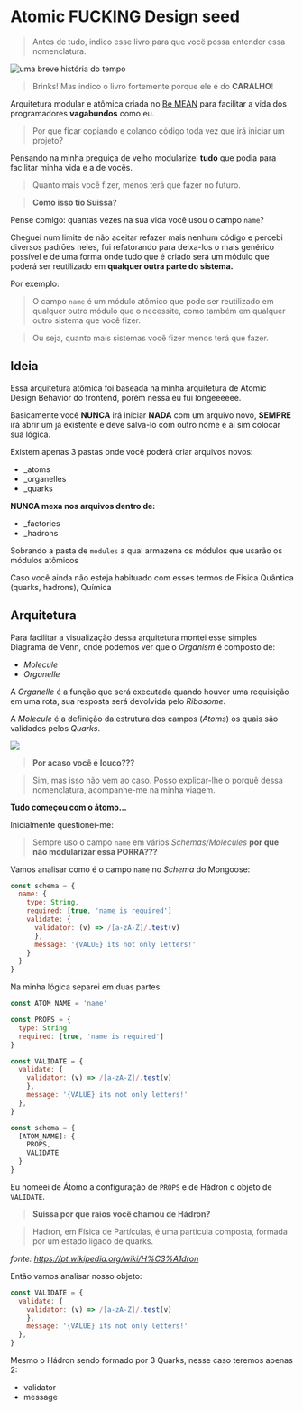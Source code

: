 # Atomic FUCKING Design seed

> Antes de tudo, indico esse livro para que vocë possa entender essa nomenclatura.

![uma breve história do tempo](https://i1.zst.com.br/images/uma-breve-historia-do-tempo-capa-comum-9788580576467-photo44272988-12-29-d.jpg)

> Brinks! Mas indico o livro fortemente porque ele é do **CARALHO**!

Arquitetura modular e atômica criada no [Be MEAN]() para facilitar a vida dos programadores **vagabundos** como eu.

> Por que ficar copiando e colando código toda vez que irá iniciar um projeto?

Pensando na minha preguiça de velho modularizei **tudo** que podia para facilitar minha vida e a de vocês.

> Quanto mais você fizer, menos terá que fazer no futuro.

> **Como isso tio Suissa?**

Pense comigo: quantas vezes na sua vida você usou o campo `name`?

Cheguei num limite de não aceitar refazer mais nenhum código e percebi diversos padrōes neles, fui refatorando para deixa-los o mais genérico possível e de uma forma onde tudo que é criado será um módulo que poderá ser reutilizado em **qualquer outra parte do sistema.**

Por exemplo:

> O campo `name` é um módulo atômico que pode ser reutilizado em qualquer outro módulo que o necessite, como também em qualquer outro sistema que você fizer.

> Ou seja, quanto mais sistemas você fizer menos terá que fazer.


## Ideia 

Essa arquitetura atômica foi baseada na minha arquitetura de Atomic Design Behavior do frontend, porém nessa eu fui longeeeeee.

Basicamente você **NUNCA** irá iniciar **NADA** com um arquivo novo, **SEMPRE** irá abrir um já existente e deve salva-lo com outro nome e aí sim colocar sua lógica.

Existem apenas 3 pastas onde você poderá criar arquivos novos:

- _atoms
- _organelles
- _quarks

**NUNCA mexa nos arquivos dentro de:**

- _factories
- _hadrons

Sobrando a pasta de `modules` a qual armazena os módulos que usarão os módulos atômicos


Caso você ainda não esteja habituado com esses termos de Física Quântica (quarks, hadrons), Química


## Arquitetura

Para facilitar a visualização dessa arquitetura montei esse simples Diagrama de Venn, onde podemos ver que o *Organism* é composto de:

- *Molecule*
- *Organelle*

A *Organelle* é a função que será executada quando houver uma requisição em uma rota, sua resposta será devolvida pelo *Ribosome*.

A *Molecule* é a definição da estrutura dos campos (*Atoms*) os quais são validados pelos *Quarks*.


![](http://i.imgur.com/zZQpbBN.png)

> **Por acaso você é louco???**


> Sim, mas isso não vem ao caso. Posso explicar-lhe o porquê dessa nomenclatura, acompanhe-me na minha viagem.

**Tudo começou com o átomo...**

Inicialmente questionei-me: 

> Sempre uso o campo `name` em vários *Schemas/Molecules* **por que não modularizar essa PORRA???**

Vamos analisar como é o campo `name` no *Schema* do Mongoose:

```js
const schema = {
  name: {
    type: String,
    required: [true, 'name is required']
    validate: {
      validator: (v) => /[a-zA-Z]/.test(v)
      },
      message: '{VALUE} its not only letters!'
    }
  }
}
```

Na minha lógica separei em duas partes:

```js
const ATOM_NAME = 'name'

const PROPS = { 
  type: String
  required: [true, 'name is required']
}

const VALIDATE = {
  validate: {
    validator: (v) => /[a-zA-Z]/.test(v)
    },
    message: '{VALUE} its not only letters!'
  },
}

const schema = {
  [ATOM_NAME]: {
    PROPS,
    VALIDATE
  }
}
```

Eu nomeei de Átomo a configuração de `PROPS` e de Hádron o objeto de `VALIDATE`.

> **Suissa por que raios você chamou de Hádron?**


> Hádron, em Física de Partículas, é uma partícula composta, formada por um estado ligado de quarks.

*fonte: https://pt.wikipedia.org/wiki/H%C3%A1dron*


Então vamos analisar nosso objeto:

```js
const VALIDATE = {
  validate: {
    validator: (v) => /[a-zA-Z]/.test(v)
    },
    message: '{VALUE} its not only letters!'
  },
}
```

Mesmo o Hádron sendo formado por 3 Quarks, nesse caso teremos apenas 2:

- validator
- message